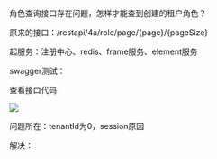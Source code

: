 





角色查询接口存在问题，怎样才能查到创建的租户角色？



原来的接口：/restapi/4a/role/page/{page}/{pageSize}

起服务：注册中心、redis、frame服务、element服务

swagger测试：

查看接口代码



![](https://notes2021.oss-cn-beijing.aliyuncs.com/2021/image-20220303100253632.png)



问题所在：tenantId为0，session原因



解决：


































































